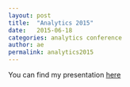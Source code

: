 ```yaml
---
layout: post
title:  "Analytics 2015"
date:   2015-06-18
categories: analytics conference
author: ae
permalink: analytics2015
---
```


You can find my presentation [here][presentation-url]

[presentation-url]: http://www.slideshare.net/aeudes/analytics2015-presentation
